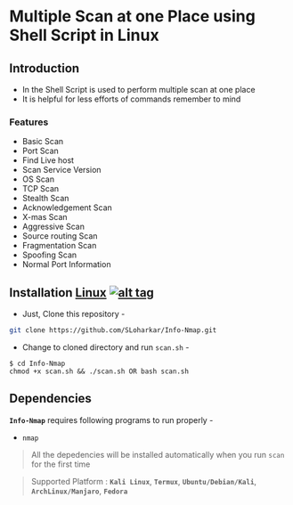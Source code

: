 # Multiple Scan at one Place using Shell Script in Linux

## Introduction 
- In the Shell Script is used to perform multiple scan at one place 
- It is helpful for less efforts of commands remember to mind 

### Features

- Basic Scan 
- Port Scan
- Find Live host
- Scan Service Version
- OS Scan
- TCP Scan
- Stealth Scan
- Acknowledgement Scan
- X-mas Scan
- Aggressive Scan
- Source routing Scan
- Fragmentation Scan
- Spoofing Scan
- Normal Port Information

## Installation [Linux](https://wikipedia.org/wiki/Linux) [![alt tag](http://icons.iconarchive.com/icons/dakirby309/simply-styled/32/OS-Linux-icon.png)](https://fr.wikipedia.org/wiki/Linux)
- Just, Clone this repository -
```bash
git clone https://github.com/SLoharkar/Info-Nmap.git
```
- Change to cloned directory and run `scan.sh` -
````
$ cd Info-Nmap
chmod +x scan.sh && ./scan.sh OR bash scan.sh
````
## Dependencies
**`Info-Nmap`** requires following programs to run properly -
- `nmap`

> All the depedencies will be installed automatically when you run `scan` for the first time

> Supported Platform : **`Kali Linux`**, **`Termux`**, **`Ubuntu/Debian/Kali`**, **`ArchLinux/Manjaro`**, **`Fedora`**

<meta name="google-site-verification" content="s39e5vWLG64I4sgJmnUrZW49NxPUf5mZ6sQ5Yy6oeSc" />
